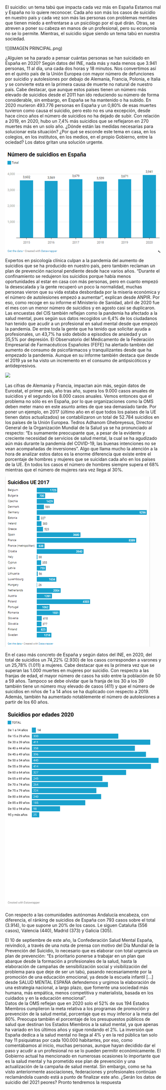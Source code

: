 El suicidio: un tema tabú que impacta cada vez más en España
Estamos mal y España no lo quiere reconocer. Cada año son más los casos de suicidio en nuestro país y cada vez son más las personas con problemas mentales que tienen miedo a enfrentarse a un psicólogo por el qué dirán. Otras, se atreven a poner su cabeza en manos de un profesional, pero su economía no se lo permite. Mientras, el suicidio sigue siendo un tema tabú en nuestra sociedad. 

![](IMAGEN PRINCIPAL.png)

¿Alguien se ha parado a pensar cuántas personas se han suicidado en España en 2020? Según datos del INE, nada más y nada menos que 3.941 personas, 11 al día, una cada dos horas y 18 minutos. Nos convertimos así en el quinto país de la Unión Europea con mayor número de defunciones por suicidio y autolesiones por debajo de Alemania, Francia, Polonia, e Italia y se convierte esta en la primera causa de muerte no natural de nuestro país. Cabe destacar, que aunque estos países tienen un número más elevado de suicidios desde el 2011 han ido reduciendo su número de forma considerable, sin embargo, en España se ha mantenido o ha subido.
En 2020 murieron 493.776 personas en España y un 0,80% de esas muertes tuvieron como causa el suicidio, pero esto no es una excepción, desde hace cinco años el número de suicidios no ha dejado de subir. Con relación a 2019, en 2020, hubo un 7,4% más suicidios que se reflejaron en 270 muertes más en un solo año. ¿Dónde están las medidas necesarias para solucionar esta situación? ¿Por qué se esconde este tema en casa, en los colegios, en los institutos, en los medios, en el propio Gobierno, entre la ociedad? Los datos gritan una solución urgente.

![](Numero-total-suicidios.png)

Expertos en psicología clínica culpan a la pandemia del aumento de suicidios que se ha producido en nuestro país, pero también reclaman un plan de prevención nacional pendiente desde hace varios años. “Durante el confinamiento se redujeron los suicidios porque había menos oportunidades al estar en casa con más personas, pero en cuanto empezó la desescalada y la gente recuperó un poco la normalidad, muchas personas vieron que su vida estaba desbordada por la miseria económica y el número de autolesiones empezó a aumentar”, explican desde ANPIR. Por eso, como recoge en su informe el Ministerio de Sanidad, abril de 2020 fue el mes con un menor número de suicidios y en agosto casi se duplicaron. 
Las encuestas del CIS también reflejan como la pandemia ha afectado a la salud mental, pues según sus datos recogidos un 6,4% de los ciudadanos han tenido que acudir a un profesional en salud mental desde que empezó la pandemia. De entre toda la gente que ha tenido que solicitar ayuda a profesionales, un 43,7% ha sido debido a episodios de ansiedad y un 35,5% por depresión.
El Observatorio del Medicamento de la Federación Empresarial de Farmacéuticos Españoles (FEFE) ha alertado también del aumento de consumo de psicofármacos y tranquilizantes desde que ha empezado la pandemia. Aunque en su informe también destaca que desde el 2019 ya se ha visto un incremento en el consumo de antipsicóticos y antidepresivos. 
 
![](https://datawrapper.dwcdn.net/derRf/1/)
           
Las cifras de Alemania y Francia, impactan aún más, según datos de Eurostat, el primer país, año tras año, supera los 9.000 casos anuales de suicidios y el segundo los 8.000 casos anuales. Vemos entonces que el problema no sólo es en España, por lo que organizaciones como la OMS deben meter mano en este asunto antes de que sea demasiado tarde. Por poner un ejemplo, en 2017 (último año en el que todos los países de la UE tienen datos actualizados) se contabilizaron un total de 52.784 suicidios en los países de la Unión Europea. 
Tedros Adhanom Ghebreyesus, Director General de la Organización Mundial de la Salud ya se ha pronunciado al respecto: “Es sumamente preocupante que, a pesar de la evidente y creciente necesidad de servicios de salud mental, la cual se ha agudizado aún más durante la pandemia del COVID-19, las buenas intenciones no se vean acompañadas de inversiones”.
Algo que llama mucho la atención a la hora de analizar estos datos es la enorme diferencia que existe entre el porcentaje de hombres y mujeres que se suicidan cada año en los países de la UE. En todos los casos el número de hombres siempre supera el 68% mientras que el número de mujeres rara vez llega al 30%.

![](Suicidios-UE-2017.png)

En el caso más concreto de España y según datos del INE, en 2020, del total de suicidios un 74,22% (2.930) de los casos corresponden a varones y un 25,78% (1.011) a mujeres. Cabe destacar que es la primera vez que se superan las 1.000 muertes en mujeres por suicidio. Con respecto a las franjas de edad, el mayor número de casos ha sido entre la población de 50 a 59 años. Tampoco se debe olvidar que la franja de los 30 a los 39 también tiene un número muy elevado de casos (411) y que el número de suicidios en niños de 1 a 14 años se ha duplicado con respecto a 2019. Además, también ha aumentado notablemente el número de autolesiones a partir de los 60 años.

![](Suicidios-por-edades.png)


Con respecto a las comunidades autónomas Andalucía encabeza, con diferencia, el ránking de suicidios de España con 793 casos sobre el total (3.914), lo que supone un 20% de los casos. Le siguen Cataluña (556 casos), Valencia (440), Madrid (373) y Galicia (305).

El 10 de septiembre de este año, la Confederación Salud Mental España, reivindicó, a través de una nota de prensa con motivo del Día Mundial de la Prevención del Suicidio, lo necesario que es elaborar con total urgencia un plan de prevención: “Es prioritario ponerse a trabajar en un plan que abarque desde la formación a profesionales de la salud, hasta la elaboración de campañas de sensibilización social y visibilización del problema para que deje de ser un tabú, pasando necesariamente por la promoción de una educación emocional, ya desde la escuela infantil […] desde SALUD MENTAL ESPAÑA defendemos y urgimos la elaboración de una estrategia nacional, a largo plazo, que fomente una sociedad más humana, más empática, menos competitiva y materialista, basada en los cuidados y en la educación emocional”.  
Datos de la OMS reflejan que en 2020 solo el 52% de sus 194 Estados Miembros cumplieron la meta relativa a los programas de promoción y prevención de la salud mental, porcentaje que es muy inferior a la meta del 80%. Preocupa también el porcentaje de los presupuestos públicos de salud que destinan los Estados Miembros a la salud mental, ya que apenas ha variado en los últimos años y sigue rondando el 2%. 
La inversión que España dedica a la salud mental no llega al 4% y en la red pública tan solo hay 11 psiquiatras por cada 100.000 habitantes, por eso, como comentábamos al inicio, muchas personas, aunque hayan decidido dar el paso y acudir a un profesional no se lo pueden permitir económicamente.
El Gobierno actual ha mencionado en numerosas ocasiones lo importante que es la salud mental y ha prometido ese plan de prevención y una actualización de la campaña de salud mental. Sin embargo, como se ha visto anteriormente asociaciones, federaciones y profesionales continúan reclamándola cuando está a punto de finalizar este año. 
¿Serán los datos de suicidio del 2021 peores?
Pronto tendremos la respuesta

